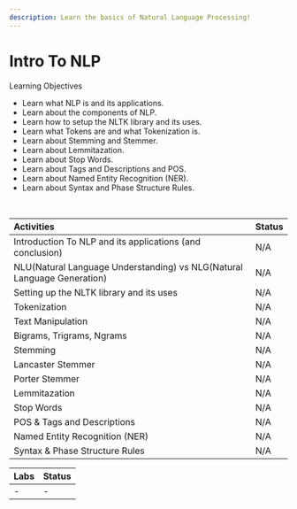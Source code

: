 ```yaml
---
description: Learn the basics of Natural Language Processing!
---
```


# Intro To NLP

Learning Objectives‌

* Learn what NLP is and its applications.
* Learn about the components of NLP.
* Learn how to setup the NLTK library and its uses.
* Learn what Tokens are and what Tokenization is.
* Learn about Stemming and Stemmer.
* Learn about Lemmitazation.
* Learn about Stop Words.
* Learn about Tags and Descriptions and POS.
* Learn about Named Entity Recognition \(NER\).
* Learn about Syntax  and Phase Structure Rules.

​

| Activities | Status |
| :--- | :--- |
| Introduction To NLP and its applications \(and conclusion\) | N/A |
| NLU\(Natural Language Understanding\) vs NLG\(Natural Language Generation\) | N/A |
| Setting up the NLTK library and its uses | N/A |
| Tokenization | N/A |
| Text Manipulation | N/A |
| Bigrams, Trigrams, Ngrams | N/A |
| Stemming | N/A |
| Lancaster Stemmer | N/A |
| Porter Stemmer | N/A |
| Lemmitazation | N/A |
| Stop Words | N/A |
| POS & Tags and Descriptions | N/A |
| Named Entity Recognition \(NER\) | N/A |
| Syntax & Phase Structure Rules | N/A |

| Labs | Status |
| :--- | :--- |
| - | - |

